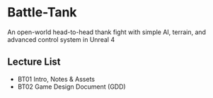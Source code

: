 # Battle-Tank
An open-world head-to-head thank fight with simple AI, terrain, and advanced control system in Unreal 4

## Lecture List 
* BT01 Intro, Notes & Assets
* BT02 Game Design Document (GDD)
